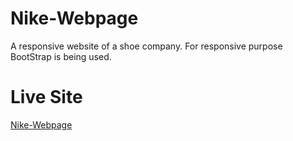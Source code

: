# Nike-Webpage
A responsive website of a shoe company. For responsive purpose BootStrap is being used. 
# Live Site
[Nike-Webpage](https://nahi3an.github.io/Nike-Webpage/)
